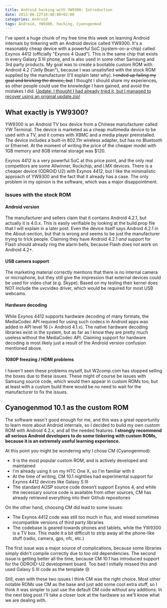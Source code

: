 ```yaml
---
title: Android hacking with YW9300: Introduction
date: 2013-06-22T18:48:00+02:00
categories: Android
tags: Android, YW9300, hacking, Cyanogenmod
---
```


I've spent a huge chunk of my free time this week on learning Android internals by tinkering with an Android device called YW9300. It's a reasonably cheap device with a powerful SoC (system-on-a-chip) called Exynos 4412 (officially "Exynos 4 Quad"). This is the same chip that exists in every Galaxy S III phone, and is also used in some other Samsung and 3rd party products. My goal was to create a bootable custom ROM with Android 4.2 ("Jelly Bean"), because I was unsatisfied with the stock ROM supplied by the manufacturer (I'll explain later why). <del>I ended up failing my goal and bricking the device, but</del> I thought I should share my experiences, so other people could use the knowledge I have gained, and avoid the mistakes I did. <ins>Update: I thought I had already tried it, but I managed to recover using an original update.zip!</ins>

## What exactly is YW9300?

YW9300 is an Android TV box device from a Chinese manufacturer called YW Terminal. The device is marketed as a cheap multimedia device to be used with a TV, and it comes with XBMC and a media player preinstalled. The device includes a built-in 802.11n wireless adapter, but has no Bluetooth or Ethernet. At the moment of writing the price of the cheaper model with 1GB memory and 8GB internal storage was $120.

Exynos 4412 is a very powerful SoC at this price point, and the only real competitors are some Allwinner, Rockchip, and i.MX devices. There is a cheaper device (ODROID U2) with Exynos 4412, but I like the minimalistic approach of YW9300 and the fact that it already has a case. The only problem in my opinion is the software, which was a major disappointment.

### Issues with the stock ROM

#### Android version

The manufacturer and sellers claim that it contains Android 4.2.1, but actually it is 4.0.x. This is easily verifiable by looking at the build.prop file that I will explain in a later post. Even the device itself says Android 4.2.1 in the About-section, but that is wrong and seems to be just the manufacturer trying to trick people. Claiming they have Android 4.2.1 _and_ support for Flash should already ring the alarm bells, because Flash does _not_ work on Android 4.2+.

#### USB camera support

The marketing material correctly mentions that there is no internal camera or microphone, but they still give the impression that external devices could be used for video chat (e.g. Skype). Based on my testing their kernel does NOT include the uvcvideo driver, which would be required for most USB webcams.

#### Hardware decoding

While Exynos 4412 supports hardware decoding of many formats, the MediaCodec API required for using such codecs in Android apps was added in API level 16 (= Android 4.1.x). The native hardware decoding libraries exist in the system, but as far as I know they are pretty much useless without the MediaCodec API. Claiming support for hardware decoding is most likely just a result of the Android version confusion mentioned above.

#### 1080P freezing / HDMI problems

I haven't seen these problems myself, but W2comp.com has stopped selling the boxes due to these issues. These might of course be issues with Samsung source code, which would then appear in custom ROMs too, but at least with a custom build there would be no need to wait for the manufacturer to fix the issues.

## Cyanogenmod 10.1 as the custom ROM

The software wasn't good enough for me, and this was a great opportunity to learn more about Android internals, so I decided to build my own custom ROM with Android 4.2.x, and all the needed features. **I strongly recommend all serious Android developers to do some tinkering with custom ROMs, because it is an extremely useful learning experience.**

At this point you might be wondering why I chose CM (Cyanogenmod):

*   It is the most popular custom ROM, and is actively developed and maintained
*   I'm already using it on my HTC One X, so I'm familiar with it
*   At the time of writing, CM 10.1 nightlies had experimental support for Exynos 4412 devices like Galaxy S III
*   The standard AOSP source code doesn't support Exynos 4, and while the necessary source code is available from other sources, CM has already retrieved everything into their Github repositories

On the other hand, choosing CM did lead to some issues:

*   The Exynos 4412 code was still too much in flux, and mixed sometimes incompatible versions of third party libraries
*   The codebase is geared towards phones and tablets, while the YW9300 is a TV box. This made it a bit difficult to strip away all the phone-like stuff (radio, camera, gps, nfc, etc.)

The first issue was a major source of complications, because some libraries simply didn't compile correctly due to too old dependencies. The second issue is getting better all the time, because CM 10.1 has introduced support for the ODROID-U2 development board. Too bad I initially missed this and used Galaxy S III code as the template :cry:

Still, even with these two issues I think CM was the right choice. Most other notable ROMs use CM as the base and just add some cool extra stuff, so I think it was simpler to just use the default CM code without any additions. In the next blog post I'll take a closer look at the hardware so we'll know what we are dealing with.
